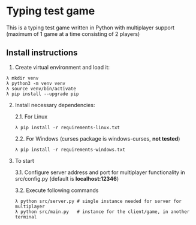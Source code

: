 # Typing test game

This is a typing test game written in Python with multiplayer support (maximum of 1 game at a time consisting of 2 players)

## Install instructions

1. Create virtual environment and load it:

```
λ mkdir venv
λ python3 -m venv venv
λ source venv/bin/activate
λ pip install --upgrade pip
```

2. Install necessary dependencies:

    2.1. For Linux
    ```
    λ pip install -r requirements-linux.txt
    ```

    2.2. For Windows (curses package is windows-curses, **not tested**)
    ```
    λ pip install -r requirements-windows.txt
    ```

3. To start

    3.1. Configure server address and port for multiplayer functionality in src/config.py (default is **localhost:12346**)

    3.2. Execute following commands
    ```
    λ python src/server.py # single instance needed for server for multiplayer
    λ python src/main.py   # instance for the client/game, in another terminal
    ```
